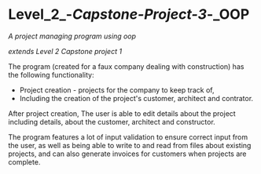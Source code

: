 # Level_2_-_Capstone-Project-3_-_OOP

_A project managing program using oop_

*extends Level 2 Capstone project 1*

The program (created for a faux company dealing with construction) has the following functionality:

   - Project creation - projects for the company to keep track of,
   - Including the creation of the project's customer, architect and contrator.
   
   After project creation, The user is able to edit details about the project including details, 
   about the customer, architect and constructor.
   
   The program features a lot of input validation to ensure correct input from the user, as well as
   being able to write to and read from files about existing projects, and can also generate invoices
   for customers when projects are complete.
